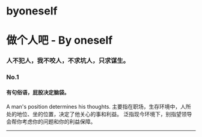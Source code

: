 # byoneself
<H1>做个人吧 - By oneself</H1>
<H3>人不犯人，我不咬人，不求坑人，只求谋生。</H3>


<h3>No.1</h3>
<h4>有句俗语，屁股决定脑袋。</h4>
A man's position determines his thoughts.
主要指在职场，生存环境中，人所处的地位、坐的位置，决定了他关心的事和利益。
泛指现今环境下，别指望领导会帮你考虑你的问题和你的利益保障。

----------------------------------
